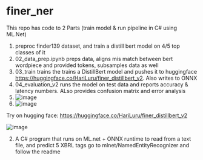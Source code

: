 # finer_ner

This repo has code to 2 Parts (train model & run pipeline in C# using ML.Net)
1. preproc finder139 dataset, and train a distill bert model on 4/5 top classes of it
  1. 02_data_prep.ipynb preps data, aligns mis match between bert wordpiece and provided tokens, subsamples data as well
  2. 03_train trains the trains a DistillBert model and pushes it to huggingface https://huggingface.co/HariLuru/finer_distillbert_v2. Also writes to ONNX
  3. 04_evaluation_v2 runs the model on test data and reports accuracy & latency numbers. ALso provides confusion matrix and error analysis
  4. ![image](https://github.com/selfishhari/finer_ner/assets/51013293/e441eb99-b05c-426d-b739-422542f8976f)
  5. ![image](https://github.com/selfishhari/finer_ner/assets/51013293/ae4b85e1-af83-4474-b6ec-19f0e8eb2d4d)

Try on hugging face:
https://huggingface.co/HariLuru/finer_distillbert_v2

![image](https://github.com/selfishhari/finer_ner/assets/51013293/b98c7bde-bfba-4ec1-9d57-55dc0a7dcdc1)



2. A C# program that runs on ML.net + ONNX runtime to read from a text file, and predict 5 XBRL tags
       go to mlnet/NamedEntityRecognizer and follow the readme

